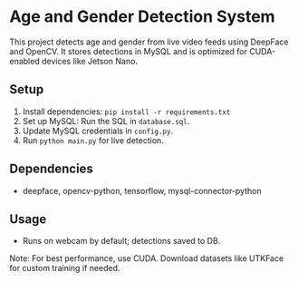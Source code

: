 # Age and Gender Detection System

This project detects age and gender from live video feeds using DeepFace and OpenCV. It stores detections in MySQL and is optimized for CUDA-enabled devices like Jetson Nano.

## Setup
1. Install dependencies: `pip install -r requirements.txt`
2. Set up MySQL: Run the SQL in `database.sql`.
3. Update MySQL credentials in `config.py`.
4. Run `python main.py` for live detection.

## Dependencies
- deepface, opencv-python, tensorflow, mysql-connector-python

## Usage
- Runs on webcam by default; detections saved to DB.

Note: For best performance, use CUDA. Download datasets like UTKFace for custom training if needed.